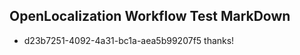 ## OpenLocalization Workflow Test MarkDown
* d23b7251-4092-4a31-bc1a-aea5b99207f5 
thanks!<!--HONumber=Mar16_HO3-->
